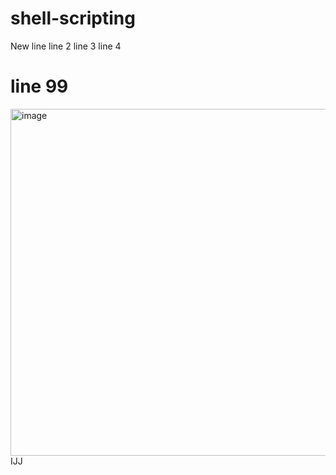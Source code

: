 # shell-scripting
New line
line 2
line 3
line 4
# line 99
<img width="555" alt="image" src="https://user-images.githubusercontent.com/57498307/131384269-6a2acda1-b6b6-41bf-891d-c71101ddadf3.png">
IJJ
